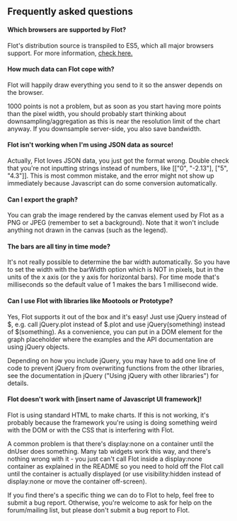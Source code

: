 ## Frequently asked questions ##

#### Which browsers are supported by Flot? ####

Flot's distribution source is transpiled to ES5, which all major browsers support.
For more information, [check here.](https://caniuse.com/#feat=es5)

#### How much data can Flot cope with? ####

Flot will happily draw everything you send to it so the answer
depends on the browser.

1000 points is not a problem, but as soon as you start having more
points than the pixel width, you should probably start thinking about
downsampling/aggregation as this is near the resolution limit of the
chart anyway. If you downsample server-side, you also save bandwidth.


#### Flot isn't working when I'm using JSON data as source! ####

Actually, Flot loves JSON data, you just got the format wrong.
Double check that you're not inputting strings instead of numbers,
like [["0", "-2.13"], ["5", "4.3"]]. This is most common mistake, and
the error might not show up immediately because Javascript can do some
conversion automatically.


#### Can I export the graph? ####

You can grab the image rendered by the canvas element used by Flot
as a PNG or JPEG (remember to set a background). Note that it won't
include anything not drawn in the canvas (such as the legend).


#### The bars are all tiny in time mode? ####

It's not really possible to determine the bar width automatically.
So you have to set the width with the barWidth option which is NOT in
pixels, but in the units of the x axis (or the y axis for horizontal
bars). For time mode that's milliseconds so the default value of 1
makes the bars 1 millisecond wide.


#### Can I use Flot with libraries like Mootools or Prototype? ####

Yes, Flot supports it out of the box and it's easy! Just use jQuery
instead of $, e.g. call jQuery.plot instead of $.plot and use
jQuery(something) instead of $(something). As a convenience, you can
put in a DOM element for the graph placeholder where the examples and
the API documentation are using jQuery objects.

Depending on how you include jQuery, you may have to add one line of
code to prevent jQuery from overwriting functions from the other
libraries, see the documentation in jQuery ("Using jQuery with other
libraries") for details.


#### Flot doesn't work with [insert name of Javascript UI framework]! ####

Flot is using standard HTML to make charts. If this is not working,
it's probably because the framework you're using is doing something
weird with the DOM or with the CSS that is interfering with Flot.

A common problem is that there's display:none on a container until the
dnUser does something. Many tab widgets work this way, and there's
nothing wrong with it - you just can't call Flot inside a display:none
container as explained in the README so you need to hold off the Flot
call until the container is actually displayed (or use
visibility:hidden instead of display:none or move the container
off-screen).

If you find there's a specific thing we can do to Flot to help, feel
free to submit a bug report. Otherwise, you're welcome to ask for help
on the forum/mailing list, but please don't submit a bug report to
Flot.